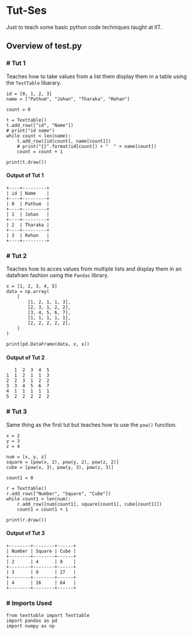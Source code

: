 # Tut-Ses #

Just to teach some basic python code techniques taught at IIT.

## Overview of test.py ##

### \# Tut 1 ### 

Teaches how to take values from a list them display them in a table using the `TextTable` libarary.

```
id = [0, 1, 2, 3]
name = ["Pathum", "Johan", "Tharaka", "Rehan"]

count = 0

t = Texttable()
t.add_row(["id", "Name"])
# print("id name")
while count < len(name):
    t.add_row([id[count], name[count]])
    # print("{}".format(id[count]) + "  " + name[count])
    count = count + 1

print(t.draw())
```

#### Output of Tut 1 ####

```
+----+---------+
| id | Name    |
+----+---------+
| 0  | Pathum  |
+----+---------+
| 1  | Johan   |
+----+---------+
| 2  | Tharaka |
+----+---------+
| 3  | Rehan   |
+----+---------+
```

### \# Tut 2 ### 

Teaches how to acces values from multiple lists and display them in an datafram fashion using the `Pandas` library.

```
x = [1, 2, 3, 4, 5]
data = np.array(
    [
        [1, 2, 1, 1, 3],
        [2, 3, 1, 2, 2],
        [3, 4, 5, 6, 7],
        [1, 1, 1, 1, 1],
        [2, 2, 2, 2, 2],
    ]
)

print(pd.DataFrame(data, x, x))
```

#### Output of Tut 2 ####

```
   1  2  3  4  5
1  1  2  1  1  3
2  2  3  1  2  2
3  3  4  5  6  7
4  1  1  1  1  1
5  2  2  2  2  2
```

### \# Tut 3 ###

Same thing as the first tut but teaches how to use the `pow()` function.

```
x = 2
y = 3
z = 4

num = [x, y, z]
square = [pow(x, 2), pow(y, 2), pow(z, 2)]
cube = [pow(x, 3), pow(y, 3), pow(z, 3)]

count1 = 0

r = Texttable()
r.add_row(["Number", "Square", "Cube"])
while count1 < len(num):
    r.add_row([num[count1], square[count1], cube[count1]])
    count1 = count1 + 1

print(r.draw())
```

#### Output of Tut 3 ####

```
+--------+--------+------+
| Number | Square | Cube |
+--------+--------+------+
| 2      | 4      | 8    |
+--------+--------+------+
| 3      | 9      | 27   |
+--------+--------+------+
| 4      | 16     | 64   |
+--------+--------+------+
```

### \# Imports Used ###

```
from texttable import Texttable
import pandas as pd
import numpy as np
```
